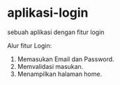 # aplikasi-login
sebuah aplikasi dengan fitur login

Alur fitur Login:
1. Memasukan Email dan Password.
2.  Memvalidasi masukan.
3.  Menampilkan halaman home.
